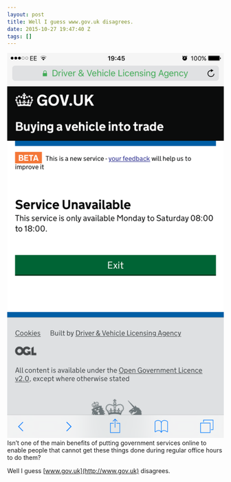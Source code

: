 ```yaml
---
layout: post
title: Well I guess www.gov.uk disagrees.
date: 2015-10-27 19:47:40 Z
tags: []
---
```

![](/media/2015/10/132033914794.png)
Isn’t one of the main benefits of putting government services online to enable people that cannot get these things done during regular office hours to do them?

Well I guess [www.gov.uk](http://www.gov.uk) disagrees.
